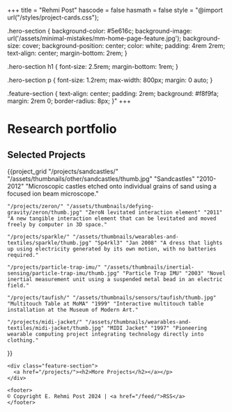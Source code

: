 +++
title = "Rehmi Post"
hascode = false
hasmath = false
style = "@import url(\"/styles/project-cards.css\");

.hero-section {
    background-color: #5e616c;
    background-image: url('/assets/minimal-mistakes/mm-home-page-feature.jpg');
    background-size: cover;
    background-position: center;
    color: white;
    padding: 4rem 2rem;
    text-align: center;
    margin-bottom: 2rem;
}

.hero-section h1 {
    font-size: 2.5rem;
    margin-bottom: 1rem;
}

.hero-section p {
    font-size: 1.2rem;
    max-width: 800px;
    margin: 0 auto;
}

.feature-section {
    text-align: center;
    padding: 2rem;
    background: #f8f9fa;
    margin: 2rem 0;
    border-radius: 8px;
}"
+++

# Research portfolio

## Selected Projects

{{project_grid
    "/projects/sandcastles/" "/assets/thumbnails/other/sandcastles/thumb.jpg" "Sandcastles" "2010-2012" "Microscopic castles etched onto individual grains of sand using a focused ion beam microscope."

    "/projects/zeron/" "/assets/thumbnails/defying-gravity/zeron/thumb.jpg" "ZeroN levitated interaction element" "2011" "A new tangible interaction element that can be levitated and moved freely by computer in 3D space."

    "/projects/sparkle/" "/assets/thumbnails/wearables-and-textiles/sparkle/thumb.jpg" "Sp4rkl3" "Jan 2008" "A dress that lights up using electricity generated by its own motion, with no batteries required."

    "/projects/particle-trap-imu/" "/assets/thumbnails/inertial-sensing/particle-trap-imu/thumb.jpg" "Particle Trap IMU" "2003" "Novel inertial measurement unit using a suspended metal bead in an electric field."

    "/projects/taufish/" "/assets/thumbnails/sensors/taufish/thumb.jpg" "Multitouch Table at MoMA" "1999" "Interactive multitouch table installation at the Museum of Modern Art."

    "/projects/midi-jacket/" "/assets/thumbnails/wearables-and-textiles/midi-jacket/thumb.jpg" "MIDI Jacket" "1997" "Pioneering wearable computing project integrating technology directly into clothing."
}}

~~~
<div class="feature-section">
  <a href="/projects/"><h2>More Projects</h2></a></p>
</div>

<footer>
© Copyright E. Rehmi Post 2024 | <a href="/feed/">RSS</a>
</footer>
~~~